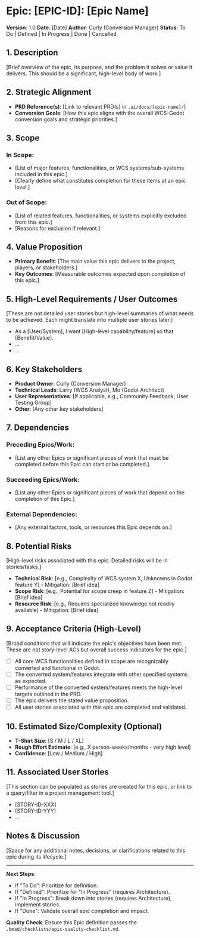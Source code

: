 # Epic: [EPIC-ID]: [Epic Name]

**Version**: 1.0
**Date**: [Date]
**Author**: Curly (Conversion Manager)
**Status**: To Do | Defined | In Progress | Done | Cancelled

## 1. Description
[Brief overview of the epic, its purpose, and the problem it solves or value it delivers. This should be a significant, high-level body of work.]

## 2. Strategic Alignment
- **PRD Reference(s)**: [Link to relevant PRD(s) in `.ai/docs/[epic-name]/`]
- **Conversion Goals**: [How this epic aligns with the overall WCS-Godot conversion goals and strategic priorities.]

## 3. Scope
### In Scope:
- [List of major features, functionalities, or WCS systems/sub-systems included in this epic.]
- [Clearly define what constitutes completion for these items at an epic level.]
### Out of Scope:
- [List of related features, functionalities, or systems explicitly excluded from this epic.]
- [Reasons for exclusion if relevant.]

## 4. Value Proposition
- **Primary Benefit**: [The main value this epic delivers to the project, players, or stakeholders.]
- **Key Outcomes**: [Measurable outcomes expected upon completion of this epic.]

## 5. High-Level Requirements / User Outcomes
[These are not detailed user stories but high-level summaries of what needs to be achieved. Each might translate into multiple user stories later.]
- As a [User/System], I want [High-level capability/feature] so that [Benefit/Value].
- ...
- ...

## 6. Key Stakeholders
- **Product Owner**: Curly (Conversion Manager)
- **Technical Leads**: Larry (WCS Analyst), Mo (Godot Architect)
- **User Representatives**: [If applicable, e.g., Community Feedback, User Testing Group]
- **Other**: [Any other key stakeholders]

## 7. Dependencies
### Preceding Epics/Work:
- [List any other Epics or significant pieces of work that must be completed before this Epic can start or be completed.]
### Succeeding Epics/Work:
- [List any other Epics or significant pieces of work that depend on the completion of this Epic.]
### External Dependencies:
- [Any external factors, tools, or resources this Epic depends on.]

## 8. Potential Risks
[High-level risks associated with this epic. Detailed risks will be in stories/tasks.]
- **Technical Risk**: [e.g., Complexity of WCS system X, Unknowns in Godot feature Y] - Mitigation: [Brief idea]
- **Scope Risk**: [e.g., Potential for scope creep in feature Z] - Mitigation: [Brief idea]
- **Resource Risk**: [e.g., Requires specialized knowledge not readily available] - Mitigation: [Brief idea]

## 9. Acceptance Criteria (High-Level)
[Broad conditions that will indicate the epic's objectives have been met. These are not story-level ACs but overall success indicators for the epic.]
- [ ] All core WCS functionalities defined in scope are recognizably converted and functional in Godot.
- [ ] The converted system/features integrate with other specified systems as expected.
- [ ] Performance of the converted system/features meets the high-level targets outlined in the PRD.
- [ ] The epic delivers the stated value proposition.
- [ ] All user stories associated with this epic are completed and validated.

## 10. Estimated Size/Complexity (Optional)
- **T-Shirt Size**: [S / M / L / XL]
- **Rough Effort Estimate**: [e.g., X person-weeks/months - very high level]
- **Confidence**: [Low / Medium / High]

## 11. Associated User Stories
[This section can be populated as stories are created for this epic, or link to a query/filter in a project management tool.]
- [STORY-ID-XXX]
- [STORY-ID-YYY]
- ...

## Notes & Discussion
[Space for any additional notes, decisions, or clarifications related to this epic during its lifecycle.]

---
**Next Steps**:
- If "To Do": Prioritize for definition.
- If "Defined": Prioritize for "In Progress" (requires Architecture).
- If "In Progress": Break down into stories (requires Architecture), implement stories.
- If "Done": Validate overall epic completion and impact.

**Quality Check**: Ensure this Epic definition passes the `.bmad/checklists/epic-quality-checklist.md`.
